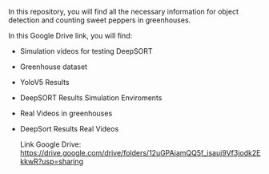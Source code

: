 In this repository, you will find all the necessary information for object detection and counting sweet peppers in greenhouses.


In this Google Drive link, you will find:
- Simulation videos for testing DeepSORT
- Greenhouse dataset
- YoloV5 Results
- DeepSORT Results Simulation Enviroments
- Real Videos in greenhouses
- DeepSort Results Real Videos

  Link Google Drive: https://drive.google.com/drive/folders/12uGPAiamQQ5f_isauj9Vf3jodk2EkkwR?usp=sharing
  
